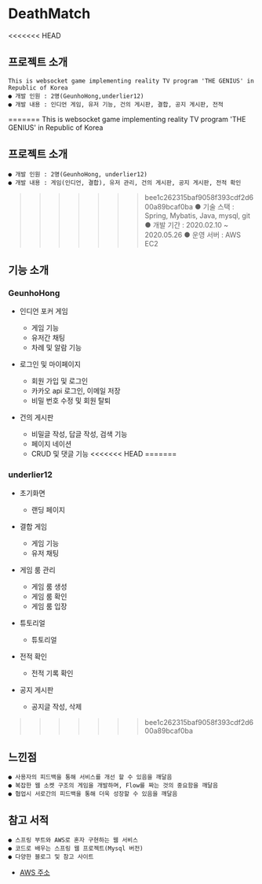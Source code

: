 # DeathMatch
<<<<<<< HEAD

## 프로젝트 소개
    This is websocket game implementing reality TV program 'THE GENIUS' in Republic of Korea
    ● 개발 인원 : 2명(GeunhoHong,underlier12)
    ● 개발 내용 : 인디언 게임, 유저 기능, 건의 게시판, 결합, 공지 게시판, 전적
=======
This is websocket game implementing reality TV program 'THE GENIUS' in Republic of Korea

## 프로젝트 소개
    ● 개발 인원 : 2명(GeunhoHong, underlier12)
    ● 개발 내용 : 게임(인디언, 결합), 유저 관리, 건의 게시판, 공지 게시판, 전적 확인
>>>>>>> bee1c262315baf9058f393cdf2d600a89bcaf0ba
    ● 기술 스택 : Spring, Mybatis, Java, mysql, git
    ● 개발 기간 : 2020.02.10 ~ 2020.05.26
    ● 운영 서버 : AWS EC2
    
## 기능 소개
  ### GeunhoHong
  * 인디언 포커 게임  
  
    * 게임 기능
    * 유저간 채팅
    * 차례 및 알람 기능
  * 로그인 및 마이페이지
    * 회원 가입 및 로그인
    * 카카오 api 로그인, 이메일 저장
    * 비밀 번호 수정 및 회원 탈퇴
  * 건의 게시판  
  
    * 비밀글 작성, 답글 작성, 검색 기능
    * 페이지 네이션
    * CRUD 및 댓글 기능
<<<<<<< HEAD
=======
  
  ### underlier12
  * 초기화면
    * 랜딩 페이지
    
  * 결합 게임
    * 게임 기능
    * 유저 채팅
    
  * 게임 룸 관리
    * 게임 룸 생성
    * 게임 룸 확인
    * 게임 룸 입장
    
  * 튜토리얼
    * 튜토리얼 
    
  * 전적 확인
    * 전적 기록 확인
    
  * 공지 게시판
    * 공지글 작성, 삭제
>>>>>>> bee1c262315baf9058f393cdf2d600a89bcaf0ba
    
## 느낀점
    ● 사용자의 피드백을 통해 서비스를 개선 할 수 있음을 깨달음
    ● 복잡한 웹 소켓 구조의 게임을 개발하며, Flow를 짜는 것의 중요함을 깨달음
    ● 협업시 서로간의 피드백을 통해 더욱 성장할 수 있음을 깨달음
    
## 참고 서적
    ● 스프링 부트와 AWS로 혼자 구현하는 웹 서비스
    ● 코드로 배우는 스프링 웹 프로젝트(Mysql 버전)
    ● 다양한 블로그 및 참고 사이트

* [AWS 주소](http://3.34.147.171:8003/)

